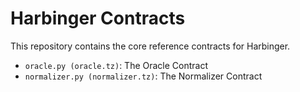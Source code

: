 # Harbinger Contracts

This repository contains the core reference contracts for Harbinger.

- `oracle.py (oracle.tz)`: The Oracle Contract
- `normalizer.py (normalizer.tz)`: The Normalizer Contract


